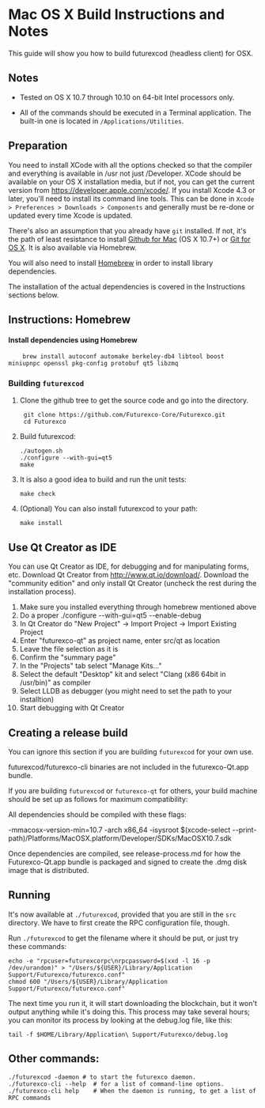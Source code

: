 Mac OS X Build Instructions and Notes
====================================
This guide will show you how to build futurexcod (headless client) for OSX.

Notes
-----

* Tested on OS X 10.7 through 10.10 on 64-bit Intel processors only.

* All of the commands should be executed in a Terminal application. The
built-in one is located in `/Applications/Utilities`.

Preparation
-----------

You need to install XCode with all the options checked so that the compiler
and everything is available in /usr not just /Developer. XCode should be
available on your OS X installation media, but if not, you can get the
current version from https://developer.apple.com/xcode/. If you install
Xcode 4.3 or later, you'll need to install its command line tools. This can
be done in `Xcode > Preferences > Downloads > Components` and generally must
be re-done or updated every time Xcode is updated.

There's also an assumption that you already have `git` installed. If
not, it's the path of least resistance to install [Github for Mac](https://mac.github.com/)
(OS X 10.7+) or
[Git for OS X](https://code.google.com/p/git-osx-installer/). It is also
available via Homebrew.

You will also need to install [Homebrew](http://brew.sh) in order to install library
dependencies.

The installation of the actual dependencies is covered in the Instructions
sections below.

Instructions: Homebrew
----------------------

#### Install dependencies using Homebrew

        brew install autoconf automake berkeley-db4 libtool boost miniupnpc openssl pkg-config protobuf qt5 libzmq

### Building `futurexcod`

1. Clone the github tree to get the source code and go into the directory.

        git clone https://github.com/Futurexco-Core/Futurexco.git
        cd Futurexco

2.  Build futurexcod:

        ./autogen.sh
        ./configure --with-gui=qt5
        make

3.  It is also a good idea to build and run the unit tests:

        make check

4.  (Optional) You can also install futurexcod to your path:

        make install

Use Qt Creator as IDE
------------------------
You can use Qt Creator as IDE, for debugging and for manipulating forms, etc.
Download Qt Creator from http://www.qt.io/download/. Download the "community edition" and only install Qt Creator (uncheck the rest during the installation process).

1. Make sure you installed everything through homebrew mentioned above
2. Do a proper ./configure --with-gui=qt5 --enable-debug
3. In Qt Creator do "New Project" -> Import Project -> Import Existing Project
4. Enter "futurexco-qt" as project name, enter src/qt as location
5. Leave the file selection as it is
6. Confirm the "summary page"
7. In the "Projects" tab select "Manage Kits..."
8. Select the default "Desktop" kit and select "Clang (x86 64bit in /usr/bin)" as compiler
9. Select LLDB as debugger (you might need to set the path to your installtion)
10. Start debugging with Qt Creator

Creating a release build
------------------------
You can ignore this section if you are building `futurexcod` for your own use.

futurexcod/futurexco-cli binaries are not included in the futurexco-Qt.app bundle.

If you are building `futurexcod` or `futurexco-qt` for others, your build machine should be set up
as follows for maximum compatibility:

All dependencies should be compiled with these flags:

 -mmacosx-version-min=10.7
 -arch x86_64
 -isysroot $(xcode-select --print-path)/Platforms/MacOSX.platform/Developer/SDKs/MacOSX10.7.sdk

Once dependencies are compiled, see release-process.md for how the Futurexco-Qt.app
bundle is packaged and signed to create the .dmg disk image that is distributed.

Running
-------

It's now available at `./futurexcod`, provided that you are still in the `src`
directory. We have to first create the RPC configuration file, though.

Run `./futurexcod` to get the filename where it should be put, or just try these
commands:

    echo -e "rpcuser=futurexcorpc\nrpcpassword=$(xxd -l 16 -p /dev/urandom)" > "/Users/${USER}/Library/Application Support/Futurexco/futurexco.conf"
    chmod 600 "/Users/${USER}/Library/Application Support/Futurexco/futurexco.conf"

The next time you run it, it will start downloading the blockchain, but it won't
output anything while it's doing this. This process may take several hours;
you can monitor its process by looking at the debug.log file, like this:

    tail -f $HOME/Library/Application\ Support/Futurexco/debug.log

Other commands:
-------

    ./futurexcod -daemon # to start the futurexco daemon.
    ./futurexco-cli --help  # for a list of command-line options.
    ./futurexco-cli help    # When the daemon is running, to get a list of RPC commands
